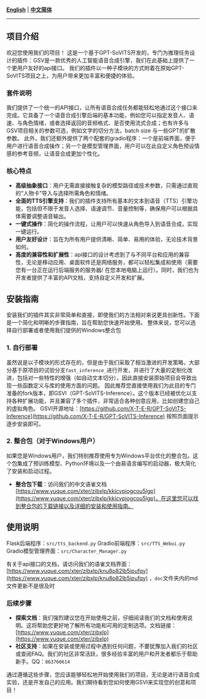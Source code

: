 
[**English**](./README.md) | [**中文简体**](./docs/cn/README.md) 

---
## 项目介绍
欢迎您使用我们的项目！
这是一个基于GPT-SoVITS开发的，专门为推理任务设计的插件：GSV是一款优秀的人工智能语音合成引擎，我们在此基础上提供了一个更用户友好的api接口。
我们的插件以一种子模块的方式附着在原始GPT-SoVITS项目之上，为用户带来更加丰富和便捷的体验。
### 套件说明
我们提供了一个统一的API接口，让所有语音合成任务都能轻松地通过这个接口来完成。它具备了一个语音合成引擎后端的基本功能，例如您可以指定发音人、语速、与角色情绪，或者选择返回的音频格式、是否使用流式合成；也有许多与GSV项目相关的参数可选，例如文字的切分方法，batch size 与一些GPT的扩散参数。
此外，我们还额外提供了两个配套的gradio程序：一个是前端界面，便于用户进行语音合成操作；另一个是模型管理界面，用户可以在此自定义角色预设情感的参考音频，让语音合成更加个性化。
### 核心特点

- **高级抽象接口**：用户无需直接接触复杂的模型路径或技术参数，只需通过直观的“人物卡”导入与选择所需角色和情绪。
- **全面的TTS引擎支持**：我们的插件支持所有基本的文本到语音（TTS）引擎功能，包括但不限于发音人选择、语速调节、音量控制等，确保用户可以根据具体需要调整语音输出。
- **一键式操作**：简化的操作流程，让用户可以快速从角色导入到语音合成，实现一键运行。
- **用户友好设计**：旨在为所有用户提供清晰、简单、易用的体验，无论技术背景如何。
- **高度的兼容性和扩展性**：api接口的设计考虑到了与不同平台和应用的兼容性，无论是移动应用、桌面软件还是网络服务，都可以轻松集成和使用（需要您有一台正在运行后端服务的服务器/ 在您本地电脑上运行）。同时，我们也为开发者提供了丰富的API文档，支持自定义开发和扩展。
## 安装指南
安装我们的插件其实非常简单和直接，即使我们的方法相对来说更具创新性。下面是一个简化和明晰的步骤指南，旨在帮助您快速开始使用。
整体来说，您可以选择自行部署或者使用我们提供的Windows整合包
### 1. 自行部署
虽然说是以子模块的形式存在的，但是由于我们采取了相当激进的开发策略，大部分基于原项目的试验分支`fast_inference_`进行开发，并进行了大量的定制化改进，包括对一些特性的增强（如自动文本切分），因此直接安装原始项目会导致出现一些函数定义与库的使用方面的问题。
因此推荐您直接使用我们为此目的专门准备的fork版本，即GSVI（GPT-SoVITS-Inference）。这个版本已经被优化以支持各种扩展功能，并且兼容了多个插件，非常适合各种创意应用，比如创建您自己的虚拟角色。
GSVI开源地址：[https://github.com/X-T-E-R/GPT-SoVITS-Inference](https://github.com/X-T-E-R/GPT-SoVITS-Inference)
按照页面提示逐步安装即可。
### 2. 整合包（对于Windows用户）
如果您是Windows用户，我们特别推荐使用专为Windows平台优化的整合包。这个包集成了预训练模型、Python环境以及一个由易语言编写的启动器，极大简化了安装和启动过程。

- **整合包下载**：访问我们的中文语雀文档 [https://www.yuque.com/xter/zibxlp/kkicvpiogcou5lgp](https://www.yuque.com/xter/zibxlp/kkicvpiogcou5lgp)，在这里您可以找到整合包的下载链接以及详细的安装和使用指南。
## 使用说明
Flask后端程序：`src/tts_backend.py`
Gradio前端程序：`src/TTS_Webui.py`
Gradio模型管理界面：`src/Character_Manager.py`

有关于api接口的文档，请访问我们的语雀文档界面：[https://www.yuque.com/xter/zibxlp/knu8p82lb5ipufqy](https://www.yuque.com/xter/zibxlp/knu8p82lb5ipufqy) ，`doc`文件夹内的md文件更新不是很及时
### 后续步骤

- **探索文档**：我们强烈建议您在开始使用之前，仔细阅读我们的文档和使用说明。这将帮助您更好地了解所有功能和可用的定制选项。文档链接：[https://www.yuque.com/xter/zibxlp](https://www.yuque.com/xter/zibxlp)
- **社区支持**：如果在安装或使用过程中遇到任何问题，不要犹豫加入我们的社区或查阅FAQ。我们的社区非常活跃，很多经验丰富的用户和开发者都乐于帮助新手。QQ：`863760614`

通过遵循这些步骤，您应该能够轻松地开始使用我们的项目，无论是进行语音合成实验，还是开发自己的应用。我们期待看到您如何使用GSVI来实现您的创意和项目！

### 
